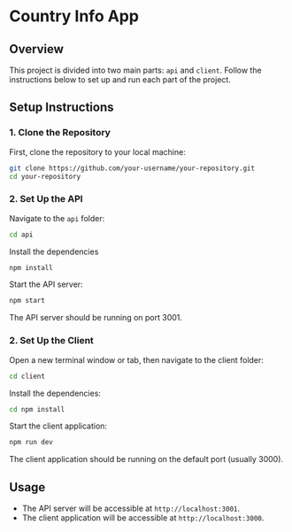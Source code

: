 # Country Info App

## Overview

This project is divided into two main parts: `api` and `client`. Follow the instructions below to set up and run each part of the project.

## Setup Instructions

### 1. Clone the Repository

First, clone the repository to your local machine:

```bash
git clone https://github.com/your-username/your-repository.git
cd your-repository
```

### 2. Set Up the API

Navigate to the `api` folder:

```bash
cd api
```

Install the dependencies

```bash
npm install
```

Start the API server:

```bash
npm start
```

The API server should be running on port 3001.

### 2. Set Up the Client

Open a new terminal window or tab, then navigate to the client folder:

```bash
cd client
```

Install the dependencies:

```bash
cd npm install
```

Start the client application:

```bash
npm run dev
```

The client application should be running on the default port (usually 3000).

## Usage

- The API server will be accessible at `http://localhost:3001`.
- The client application will be accessible at `http://localhost:3000`.